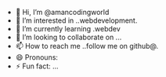 - 👋 Hi, I’m @amancodingworld
- 👀 I’m interested in ..webdevelopment.
- 🌱 I’m currently learning .webdev
- 💞️ I’m looking to collaborate on ...
- 📫 How to reach me ..follow me on github@.
- 😄 Pronouns: 
- ⚡ Fun fact: ...

<!---
amancodingworld/amancodingworld is a ✨ special ✨ repository because its `README.md` (this file) appears on your GitHub profile.
You can click the Preview link to take a look at your changes.
--->
